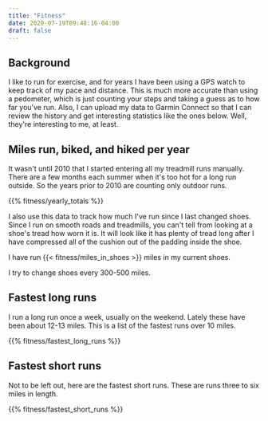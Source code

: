 ```yaml
---
title: "Fitness"
date: 2020-07-19T09:48:16-04:00
draft: false
---
```

## Background

I like to run for exercise, and for years I have been using a GPS watch to keep
track of my pace and distance. This is much more accurate than using a
pedometer, which is just counting your steps and taking a guess as to how far
you've run. Also, I can upload my data to Garmin Connect so that I can review
the history and get interesting statistics like the ones below. Well, they're
interesting to me, at least.

## Miles run, biked, and hiked per year

It wasn't until 2010 that I started entering all my treadmill runs manually.
There are a few months each summer when it's too hot for a long run outside. So
the years prior to 2010 are counting only outdoor runs.

{{% fitness/yearly_totals %}}

I also use this data to track how much I've run since I last changed shoes.
Since I run on smooth roads and treadmills, you can't tell from looking at a
shoe's tread how worn it is. It will look like it has plenty of tread long
after I have compressed all of the cushion out of the padding inside the shoe.

I have run {{< fitness/miles_in_shoes >}} miles in my current shoes.

I try to change shoes every 300-500 miles.

## Fastest long runs

I run a long run once a week, usually on the weekend. Lately these have been
about 12-13 miles. This is a list of the fastest runs over 10 miles.

{{% fitness/fastest_long_runs %}}

## Fastest short runs

Not to be left out, here are the fastest short runs. These are runs three to
six miles in length.

{{% fitness/fastest_short_runs %}}
